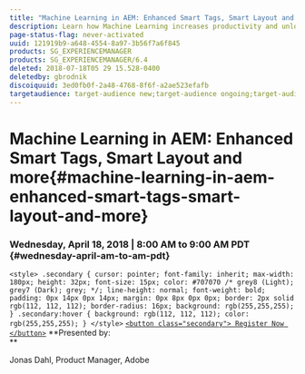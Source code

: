```yaml
---
title: "Machine Learning in AEM: Enhanced Smart Tags, Smart Layout and more"
description: Learn how Machine Learning increases productivity and unlocks new use cases in AEM 6.4
page-status-flag: never-activated
uuid: 121919b9-a648-4554-8a97-3b56f7a6f845
products: SG_EXPERIENCEMANAGER
products: SG_EXPERIENCEMANAGER/6.4
deleted: 2018-07-18T05 29 15.528-0400
deletedby: gbrodnik
discoiquuid: 3ed0fb0f-2a48-4768-8f6f-a2ae523efafb
targetaudience: target-audience new;target-audience ongoing;target-audience upgrader
---
```


# Machine Learning in AEM: Enhanced Smart Tags, Smart Layout and more{#machine-learning-in-aem-enhanced-smart-tags-smart-layout-and-more}

### Wednesday, April 18, 2018 | 8:00 AM to 9:00 AM PDT {#wednesday-april-am-to-am-pdt}

`<style> .secondary { cursor: pointer; font-family: inherit; max-width: 180px; height: 32px; font-size: 15px; color: #707070 /* grey8 (Light); grey7 (Dark); grey; */; line-height: normal; font-weight: bold; padding: 0px 14px 0px 14px; margin: 0px 8px 0px 0px; border: 2px solid rgb(112, 112, 112); border-radius: 16px; background: rgb(255,255,255); } .secondary:hover { background: rgb(112, 112, 112); color: rgb(255,255,255); } </style>` [ `<button class="secondary"> Register Now </button>`](https://www.meetup.com/AEM-Technologist-Group/events/249673995/) **Presented by:   
**

Jonas Dahl, Product Manager, Adobe

